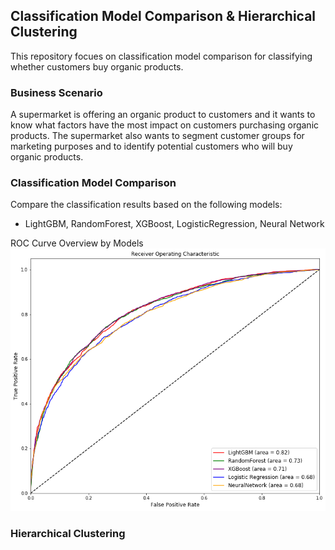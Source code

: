 ## Classification Model Comparison & Hierarchical Clustering
This repository focues on classification model comparison for classifying whether customers buy organic products.

### Business Scenario
A supermarket is offering an organic product to customers and it wants to know what factors have the most impact on customers purchasing organic products. The supermarket also wants to segment customer groups for marketing purposes and to identify potential customers who will buy organic products.


### Classification Model Comparison
Compare the classification results based on the following models:
- LightGBM, RandomForest, XGBoost, LogisticRegression, Neural Network  


ROC Curve Overview by Models
![Visualization](roc_summary.png)


### Hierarchical Clustering
